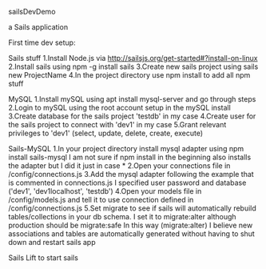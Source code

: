 sailsDevDemo

a Sails application

First time dev setup:

Sails stuff 
1.Install Node.js via http://sailsjs.org/get-started#?install-on-linux 
2.Install sails using npm -g install sails 
3.Create new sails project using sails new ProjectName 4.In the project directory use npm install to add all npm stuff

MySQL 
1.Install mySQL using apt install mysql-server and go through steps 
2.Login to mySQL using the root account setup in the mySQL install 
3.Create database for the sails project 'testdb' in my case 
4.Create user for the sails project to connect with 'dev1' in my case 5.Grant relevant privileges to 'dev1' (select, update, delete, create, execute)

Sails-MySQL 
1.In your project directory install mysql adapter using npm install sails-mysql
	I am not sure if npm install in the beginning also installs the adapter but 		I did it just in case * 
2.Open your connections file in /config/connections.js 
3.Add the mysql adapter following the example that is commented in connections.js I specified user password and database ('dev1', 'dev1localhost', 'testdb') 
4.Open your models file in /config/models.js and tell it to use connection defined in /config/connections.js 
5.Set migrate to see if sails will automatically rebuild tables/collections in your db schema. 
	I set it to migrate:alter although production should be migrate:safe In 	this way (migrate:alter) I believe new associations and tables are 		automatically generated without having to shut down and restart sails app

Sails Lift to start sails
